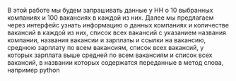 В этой работе мы будем запрашивать данные у HH о 10 выбранных компаниях и 100 вакансиях в каждой из них. Далее мы предлагаем через интерфейс узнать информацию о данных компаниях и количестве вакансий в каждой из них, список всех вакансий с указанием названия компании, названия вакансии и зарплаты и ссылки на вакансию, среднюю зарплату по всем вакансиям, список всех вакансий, у которых зарплата выше средней по всем вакансиям и список всех вакансий, в названии которых содержатся переданные в метод слова, например python 